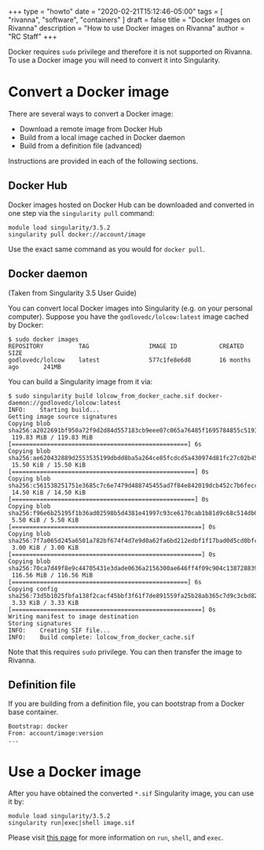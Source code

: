 +++
type = "howto"
date = "2020-02-21T15:12:46-05:00" 
tags = [ "rivanna", "software", "containers" ] 
draft = false 
title = "Docker Images on Rivanna" 
description = "How to use Docker images on Rivanna" 
author = "RC Staff"
+++

Docker requires `sudo` privilege and therefore it is not supported on Rivanna. To use a Docker image you will need to convert it into Singularity.

# Convert a Docker image

There are several ways to convert a Docker image:

- Download a remote image from Docker Hub
- Build from a local image cached in Docker daemon
- Build from a definition file (advanced)

Instructions are provided in each of the following sections.

## Docker Hub

Docker images hosted on Docker Hub can be downloaded and converted in one step via the `singularity pull` command:

```
module load singularity/3.5.2
singularity pull docker://account/image
```

Use the exact same command as you would for `docker pull`.

## Docker daemon

(Taken from Singularity 3.5 User Guide)

You can convert local Docker images into Singularity (e.g. on your personal computer).
Suppose you have the `godlovedc/lolcow:latest` image cached by Docker:

```
$ sudo docker images
REPOSITORY          TAG                 IMAGE ID            CREATED             SIZE
godlovedc/lolcow    latest              577c1fe8e6d8        16 months ago       241MB
```

You can build a Singularity image from it via:
```
$ sudo singularity build lolcow_from_docker_cache.sif docker-daemon://godlovedc/lolcow:latest
INFO:    Starting build...
Getting image source signatures
Copying blob sha256:a2022691bf950a72f9d2d84d557183cb9eee07c065a76485f1695784855c5193
 119.83 MiB / 119.83 MiB [==================================================] 6s
Copying blob sha256:ae620432889d2553535199dbdd8ba5a264ce85fcdcd5a430974d81fc27c02b45
 15.50 KiB / 15.50 KiB [====================================================] 0s
Copying blob sha256:c561538251751e3685c7c6e7479d488745455ad7f84e842019dcb452c7b6fecc
 14.50 KiB / 14.50 KiB [====================================================] 0s
Copying blob sha256:f96e6b25195f1b36ad02598b5d4381e41997c93ce6170cab1b81d9c68c514db0
 5.50 KiB / 5.50 KiB [======================================================] 0s
Copying blob sha256:7f7a065d245a6501a782bf674f4d7e9d0a62fa6bd212edbf1f17bad0d5cd0bfc
 3.00 KiB / 3.00 KiB [======================================================] 0s
Copying blob sha256:70ca7d49f8e9c44705431e3dade0636a2156300ae646ff4f09c904c138728839
 116.56 MiB / 116.56 MiB [==================================================] 6s
Copying config sha256:73d5b1025fbfa138f2cacf45bbf3f61f7de891559fa25b28ab365c7d9c3cbd82
 3.33 KiB / 3.33 KiB [======================================================] 0s
Writing manifest to image destination
Storing signatures
INFO:    Creating SIF file...
INFO:    Build complete: lolcow_from_docker_cache.sif
```

Note that this requires `sudo` privilege. You can then transfer the image to Rivanna.

## Definition file

If you are building from a definition file, you can bootstrap from a Docker base container.

```
Bootstrap: docker
From: account/image:version
...
```

# Use a Docker image

After you have obtained the converted `*.sif` Singularity image, you can use it by:

```
module load singularity/3.5.2
singularity run|exec|shell image.sif
```

Please visit [this page](/userinfo/rivanna/software/containers) for more information on `run`, `shell`, and `exec`.

